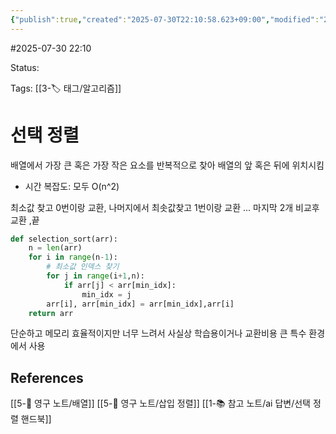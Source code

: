 ```yaml
---
{"publish":true,"created":"2025-07-30T22:10:58.623+09:00","modified":"2025-08-01T00:19:45.527+09:00","cssclasses":""}
---
```


#2025-07-30 22:10

Status: 

Tags: [[3-🏷️ 태그/알고리즘]]

# 선택 정렬
배열에서 가장 큰 혹은 가장 작은 요소를 반복적으로 찾아 배열의 앞 혹은 뒤에 위치시킴
- 시간 복잡도: 모두 O(n^2)

최소값 찾고 0번이랑 교환, 나머지에서 최솟값찾고 1번이랑 교환 ... 마지막 2개 비교후 교환 ,끝
```python
def selection_sort(arr):
	n = len(arr)
	for i in range(n-1):
		# 최소값 인덱스 찾기
		for j in range(i+1,n):
			if arr[j] < arr[min_idx]:
				min_idx = j
		arr[i], arr[min_idx] = arr[min_idx],arr[i]
	return arr
```

단순하고 메모리 효율적이지만 너무 느려서 사실상 학습용이거나 교환비용 큰 특수 환경에서 사용
## References
 [[5-💎 영구 노트/배열]]
 [[5-💎 영구 노트/삽입 정렬]]
 [[1-📚 참고 노트/ai 답변/선택 정렬 핸드북]]